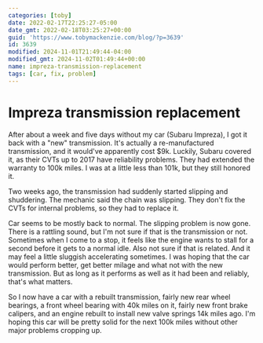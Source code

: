 ```yaml
---
categories: [toby]
date: 2022-02-17T22:25:27-05:00
date_gmt: 2022-02-18T03:25:27+00:00
guid: 'https://www.tobymackenzie.com/blog/?p=3639'
id: 3639
modified: 2024-11-01T21:49:44-04:00
modified_gmt: 2024-11-02T01:49:44+00:00
name: impreza-transmission-replacement
tags: [car, fix, problem]
---
```


Impreza transmission replacement
================================

After about a week and five days without my car (Subaru Impreza), I got it back with a "new" transmission.<!--more-->  It's actually a re-manufactured transmission, and it would've apparently cost $9k.  Luckily, Subaru covered it, as their CVTs up to 2017 have reliability problems.  They had extended the warranty to 100k miles.  I was at a little less than 101k, but they still honored it.

 Two weeks ago, the transmission had suddenly started slipping and shuddering.  The mechanic said the chain was slipping.  They don't fix the CVTs for internal problems, so they had to replace it.

Car seems to be mostly back to normal.  The slipping problem is now gone.  There is a rattling sound, but I'm not sure if that is the transmission or not.  Sometimes when I come to a stop, it feels like the engine wants to stall for a second before it gets to a normal idle.  Also not sure if that is related.  And it may feel a little sluggish accelerating sometimes.  I was hoping that the car would perform better, get better milage and what not with the new transmission.  But as long as it performs as well as it had been and reliably, that's what matters.

So I now have a car with a rebuilt transmission, fairly new rear wheel bearings, a front wheel bearing with 40k miles on it, fairly new front brake calipers, and an engine rebuilt to install new valve springs 14k miles ago.  I'm hoping this car will be pretty solid for the next 100k miles without other major problems cropping up.
